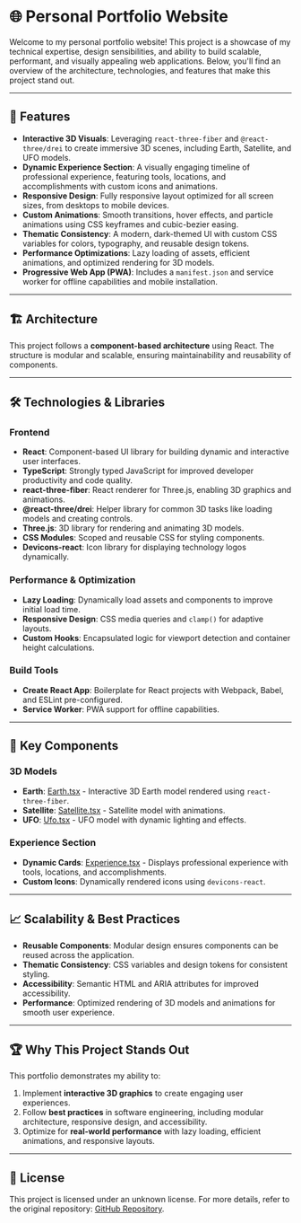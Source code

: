 # 🌐 Personal Portfolio Website

Welcome to my personal portfolio website! This project is a showcase of my technical expertise, design sensibilities, and ability to build scalable, performant, and visually appealing web applications. Below, you'll find an overview of the architecture, technologies, and features that make this project stand out.

---

## 🚀 Features

- **Interactive 3D Visuals**: Leveraging `react-three-fiber` and `@react-three/drei` to create immersive 3D scenes, including Earth, Satellite, and UFO models.
- **Dynamic Experience Section**: A visually engaging timeline of professional experience, featuring tools, locations, and accomplishments with custom icons and animations.
- **Responsive Design**: Fully responsive layout optimized for all screen sizes, from desktops to mobile devices.
- **Custom Animations**: Smooth transitions, hover effects, and particle animations using CSS keyframes and cubic-bezier easing.
- **Thematic Consistency**: A modern, dark-themed UI with custom CSS variables for colors, typography, and reusable design tokens.
- **Performance Optimizations**: Lazy loading of assets, efficient animations, and optimized rendering for 3D models.
- **Progressive Web App (PWA)**: Includes a `manifest.json` and service worker for offline capabilities and mobile installation.

---

## 🏗️ Architecture

This project follows a **component-based architecture** using React. The structure is modular and scalable, ensuring maintainability and reusability of components.


---

## 🛠️ Technologies & Libraries

### Frontend
- **React**: Component-based UI library for building dynamic and interactive user interfaces.
- **TypeScript**: Strongly typed JavaScript for improved developer productivity and code quality.
- **react-three-fiber**: React renderer for Three.js, enabling 3D graphics and animations.
- **@react-three/drei**: Helper library for common 3D tasks like loading models and creating controls.
- **Three.js**: 3D library for rendering and animating 3D models.
- **CSS Modules**: Scoped and reusable CSS for styling components.
- **Devicons-react**: Icon library for displaying technology logos dynamically.

### Performance & Optimization
- **Lazy Loading**: Dynamically load assets and components to improve initial load time.
- **Responsive Design**: CSS media queries and `clamp()` for adaptive layouts.
- **Custom Hooks**: Encapsulated logic for viewport detection and container height calculations.

### Build Tools
- **Create React App**: Boilerplate for React projects with Webpack, Babel, and ESLint pre-configured.
- **Service Worker**: PWA support for offline capabilities.

---

## 📂 Key Components

### 3D Models
- **Earth**: [Earth.tsx](src/Components/Earth.tsx) - Interactive 3D Earth model rendered using `react-three-fiber`.
- **Satellite**: [Satellite.tsx](src/Components/Satellite.tsx) - Satellite model with animations.
- **UFO**: [Ufo.tsx](src/Components/Ufo.tsx) - UFO model with dynamic lighting and effects.

### Experience Section
- **Dynamic Cards**: [Experience.tsx](src/Pages/Experience/Experience.tsx) - Displays professional experience with tools, locations, and accomplishments.
- **Custom Icons**: Dynamically rendered icons using `devicons-react`.

---

## 📈 Scalability & Best Practices

- **Reusable Components**: Modular design ensures components can be reused across the application.
- **Thematic Consistency**: CSS variables and design tokens for consistent styling.
- **Accessibility**: Semantic HTML and ARIA attributes for improved accessibility.
- **Performance**: Optimized rendering of 3D models and animations for smooth user experience.

---

## 🏆 Why This Project Stands Out

This portfolio demonstrates my ability to:
1. Implement **interactive 3D graphics** to create engaging user experiences.
2. Follow **best practices** in software engineering, including modular architecture, responsive design, and accessibility.
3. Optimize for **real-world performance** with lazy loading, efficient animations, and responsive layouts.

---

## 📜 License

This project is licensed under an unknown license. For more details, refer to the original repository: [GitHub Repository](https://github.com/stefanpython/personal-website/tree/5c846c620a21b7b2443c65f719b7b066793abdc8/README.md).
